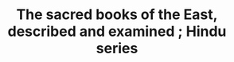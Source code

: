 ---
title: "The sacred books of the East, described and examined ; Hindu series"
author: []
year: 1897
language: ["English"]
genre: ["Religious Anthology", "Comparative Religion", "Indological Studies"]
description: "vol. 3 v v. 1. The Vedas and Brahmanas, the Rig Veda, the Atharva-veda, the Brahmanas of the Vedas. v. 2. Philosophic and law books, selections from the Upanishads, Bhagavad Gita, Vedanta sara, Laws of Manu. v. 3. Epic poems and Puranas, the Ramayana, the Mahabharata, the Vishnu Purana"
collections: ["religious-texts", "comparative-religion", "indology", "reference-texts"]
sources:
  - name: "Internet Archive"
    url: "https://archive.org/details/thesacredbooksof03xxxxuoft"
    type: "other"
references:
  - name: "Open Library: The sacred books of"
    url: "https://openlibrary.org/search?q=The+sacred+books+of+the+East"
    type: "other"
featured: false
publishDate: 2025-10-30
tags: ['religious']
---